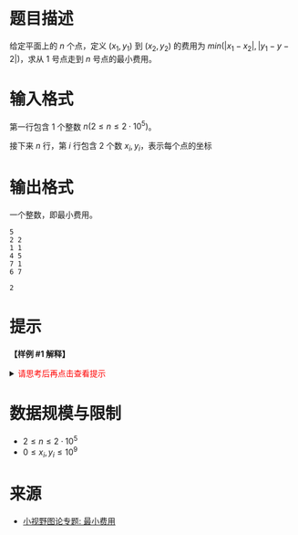 # 题目描述

给定平面上的 $n$ 个点，定义 $(x_1,y_1)$ 到 $(x_2,y_2)$ 的费用为 $min(|x_1-x_2|,|y_1-y-2|)$，求从 $1$ 号点走到 $n$ 号点的最小费用。

# 输入格式

第一行包含 $1$ 个整数 $n(2 \le n \le 2 \cdot 10^5)$。


接下来 $n$ 行，第 $i$ 行包含 2 个数 $x_i, y_i$，表示每个点的坐标

# 输出格式

一个整数，即最小费用。

```input1
5
2 2
1 1
4 5
7 1
6 7
```

```output1
2
```

# 提示
**【样例 #1 解释】**

<details>
<summary><font color="#FF0000">请思考后再点击查看提示</font></summary>

* 你是否真的需要任意两点之间都建边

</details>

# 数据规模与限制
* $2 \le n \le 2 \cdot 10^5$
* $0 \le x_i, y_i \le 10^9$

# 来源
* [小视野图论专题: 最小费用](http://gdgzoi.com/problem.php?cid=2179&pid=4)
